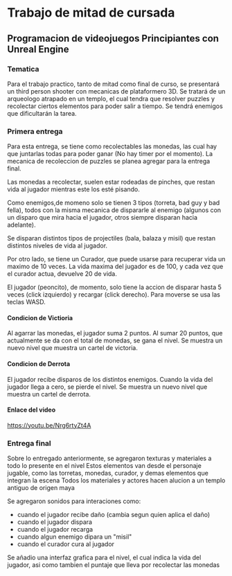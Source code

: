 # Trabajo de mitad de cursada

## Programacion de videojuegos Principiantes con Unreal Engine

### Tematica

Para el trabajo practico, tanto de mitad como final de curso, se presentará un third person shooter con mecanicas de plataformero 3D.
Se tratará de un arqueologo atrapado en un templo, el cual tendra que resolver puzzles y recolectar ciertos elementos para poder salir a tiempo. Se tendrá
enemigos que dificultarán la tarea.

### Primera entrega

Para esta entrega, se tiene como recolectables las monedas, las cual hay que juntarlas todas para poder ganar (No hay timer por el momento). La mecanica de recoleccion de puzzles se planea agregar para la entrega final.

Las monedas a recolectar, suelen estar rodeadas de pinches, que restan vida al jugador mientras este los esté pisando.

Como enemigos,de momeno solo se tienen 3 tipos (torreta, bad guy y bad fella), todos con la misma mecanica de dispararle al enemigo (algunos con un disparo que mira hacia el jugador, otros siempre disparan hacia adelante).

Se disparan distintos tipos de projectiles (bala, balaza y misil) que restan distintos niveles de vida al jugador.

Por otro lado, se tiene un Curador, que puede usarse para recuperar vida un maximo de 10 veces. La vida maxima del jugador es de 100, y cada vez que el curador actua, devuelve 20 de vida.

El jugador (peoncito), de momento, solo tiene la accion de disparar hasta 5 veces (click izquierdo) y recargar (click derecho). Para moverse se usa las teclas WASD.

#### Condicion de Victioria

Al agarrar las monedas, el jugador suma 2 puntos. Al sumar 20 puntos, que actualmente se da con el total de monedas, se gana el nivel. Se muestra un nuevo nivel que muestra un cartel de victoria.

#### Condicion de Derrota

El jugador recibe disparos de los distintos enemigos. Cuando la vida del jugador llega a cero, se pierde el nivel. Se muestra un nuevo nivel que muestra un cartel de derrota.

#### Enlace del video

https://youtu.be/Nrg6rtyZt4A


### Entrega final

Sobre lo entregado anteriormente, se agregaron texturas y materiales a todo lo presente en el nivel
Estos elementos van desde el personaje jugable, como las torretas, monedas, curador, y demas elementos que integran la escena
Todos los materiales y actores hacen alucion a un templo antiguo de origen maya

Se agregaron sonidos para interaciones como:
- cuando el jugador recibe daño (cambia segun quien aplica el daño)
- cuando el jugador dispara
- cuando el jugador recarga
- cuando algun enemigo dipara un "misil"
- cuando el curador cura al jugador

Se añadio una interfaz grafica para el nivel, el cual indica la vida del jugador,
asi como tambien el puntaje que lleva por recolectar las monedas

